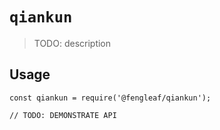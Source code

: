 # `qiankun`

> TODO: description

## Usage

```
const qiankun = require('@fengleaf/qiankun');

// TODO: DEMONSTRATE API
```
